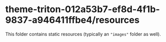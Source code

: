 # theme-triton-012a53b7-ef8d-4f1b-9837-a946411ffbe4/resources

This folder contains static resources (typically an `"images"` folder as well).
